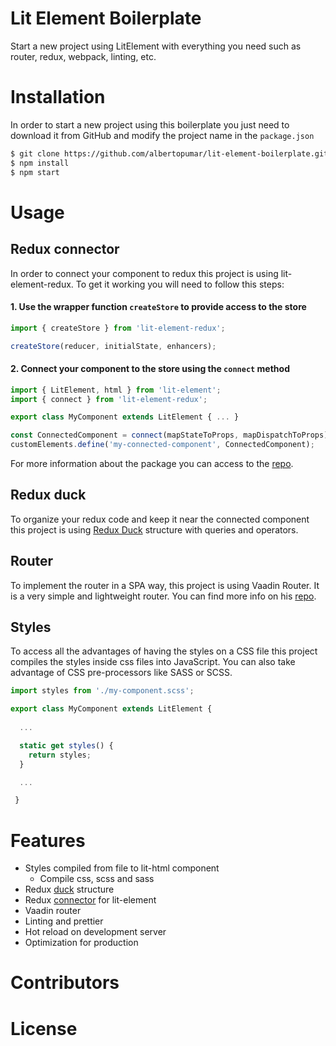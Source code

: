 # Lit Element Boilerplate
Start a new project using LitElement with everything you need such as router, redux, webpack, linting, etc.

# Installation
In order to start a new project using this boilerplate you just need to download it from GitHub and modify the project name in the `package.json`

```bash
$ git clone https://github.com/albertopumar/lit-element-boilerplate.git
$ npm install 
$ npm start
```

# Usage
## Redux connector
In order to connect your component to redux this project is using lit-element-redux. To get it working you will need to follow this steps:

#### 1. Use the wrapper function `createStore` to provide access to the store
```js
import { createStore } from 'lit-element-redux';

createStore(reducer, initialState, enhancers);
```

#### 2. Connect your component to the store using the `connect` method
```js
import { LitElement, html } from 'lit-element';
import { connect } from 'lit-element-redux';

export class MyComponent extends LitElement { ... }

const ConnectedComponent = connect(mapStateToProps, mapDispatchToProps)(MyComponent);
customElements.define('my-connected-component', ConnectedComponent);

```
For more information about the package you can access to the [repo](https://github.com/albertopumar/lit-element-redux).

## Redux duck
To organize your redux code and keep it near the connected component this project is using [Redux Duck](https://github.com/erikras/ducks-modular-redux) structure with queries and operators.



## Router
To implement the router in a SPA way, this project is using Vaadin Router. It is a very simple and lightweight router. You can find more info on his [repo](https://github.com/vaadin/vaadin-router).

## Styles
To access all the advantages of having the styles on a CSS file this project compiles the styles inside css files into JavaScript. You can also take advantage of CSS pre-processors like SASS or SCSS.

```js
import styles from './my-component.scss';

export class MyComponent extends LitElement { 
  
  ... 

  static get styles() {
    return styles;
  }

  ...

 }

```


# Features
* Styles compiled from file to lit-html component
  * Compile css, scss and sass
* Redux [duck](https://github.com/erikras/ducks-modular-redux) structure
* Redux [connector](https://github.com/albertopumar/lit-element-redux) for lit-element
* Vaadin router
* Linting and prettier
* Hot reload on development server
* Optimization for production

# Contributors
# License
